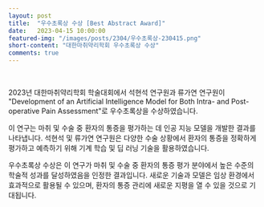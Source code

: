 ```yaml
---
layout: post
title:  "우수초록상 수상 [Best Abstract Award]" 
date:   2023-04-15 10:00:00
featured-img: "/images/posts/2304/우수초록상-230415.png"
short-content: "대한마취약리학회 우수초록상 수상" 
comments: true
---
```


<br> 


2023년 대한마취약리학회 학술대회에서 석현석 연구원과 류가연 연구원이 "Development of an Artificial Intelligence Model for Both Intra- and Post-operative Pain Assessment"로 우수초록상을 수상하였습니다.

이 연구는 마취 및 수술 중 환자의 통증을 평가하는 데 인공 지능 모델을 개발한 결과를 나타냅니다. 석현석 및 류가연 연구원은 다양한 수술 상황에서 환자의 통증을 정확하게 평가하고 예측하기 위해 기계 학습 및 딥 러닝 기술을 활용하였습니다.

우수초록상 수상은 이 연구가 마취 및 수술 중 환자의 통증 평가 분야에서 높은 수준의 학술적 성과를 달성하였음을 인정한 결과입니다. 새로운 기술과 모델은 임상 환경에서 효과적으로 활용될 수 있으며, 환자의 통증 관리에 새로운 지평을 열 수 있을 것으로 기대됩니다.

<span class="image featured" style="max-width: 50%; max-height: 50%"><img src="/images/posts/2304/우수초록상-230415.png" alt="" style="wdith:50% ,height:50%"></span>